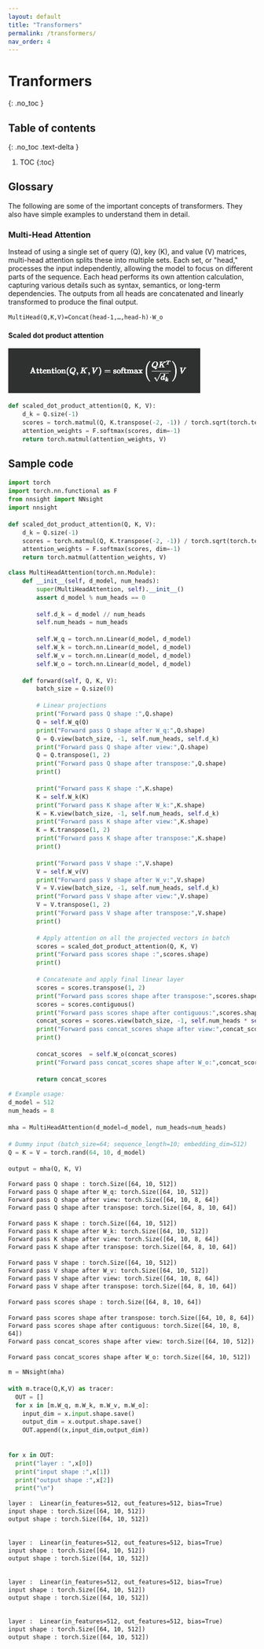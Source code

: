 ```yaml
---
layout: default
title: "Transformers"
permalink: /transformers/
nav_order: 4
---
```


# Tranformers
{: .no_toc }

## Table of contents
{: .no_toc .text-delta }

1. TOC
{:toc}


## Glossary

The following are some of the important concepts of transformers. They also
have simple examples to understand them in detail.

### Multi-Head Attention

Instead of using a single set of query (Q), key (K), and value (V) matrices,
multi-head attention splits these into multiple sets. Each set, or "head,"
processes the input independently, allowing the model to focus on different
parts of the sequence. Each head performs its own attention calculation,
capturing various details such as syntax, semantics, or long-term dependencies.
The outputs from all heads are concatenated and linearly transformed to produce
the final output.

```LaTeX
MultiHead(Q,K,V)=Concat(head-1,…,head-h)⋅W_o
```

#### Scaled dot product attention

![Alt text](assets/images/transformers/Scaled_Dot_Product.png)

```python
def scaled_dot_product_attention(Q, K, V):
    d_k = Q.size(-1)
    scores = torch.matmul(Q, K.transpose(-2, -1)) / torch.sqrt(torch.tensor(d_k))
    attention_weights = F.softmax(scores, dim=-1)
    return torch.matmul(attention_weights, V)
```



## Sample code

```python
import torch
import torch.nn.functional as F
from nnsight import NNsight
import nnsight

def scaled_dot_product_attention(Q, K, V):
    d_k = Q.size(-1)
    scores = torch.matmul(Q, K.transpose(-2, -1)) / torch.sqrt(torch.tensor(d_k))
    attention_weights = F.softmax(scores, dim=-1)
    return torch.matmul(attention_weights, V)
```

```python
class MultiHeadAttention(torch.nn.Module):
    def __init__(self, d_model, num_heads):
        super(MultiHeadAttention, self).__init__()
        assert d_model % num_heads == 0

        self.d_k = d_model // num_heads
        self.num_heads = num_heads

        self.W_q = torch.nn.Linear(d_model, d_model)
        self.W_k = torch.nn.Linear(d_model, d_model)
        self.W_v = torch.nn.Linear(d_model, d_model)
        self.W_o = torch.nn.Linear(d_model, d_model)

    def forward(self, Q, K, V):
        batch_size = Q.size(0)

        # Linear projections
        print("Forward pass Q shape :",Q.shape)
        Q = self.W_q(Q)
        print("Forward pass Q shape after W_q:",Q.shape)
        Q = Q.view(batch_size, -1, self.num_heads, self.d_k)
        print("Forward pass Q shape after view:",Q.shape)
        Q = Q.transpose(1, 2)
        print("Forward pass Q shape after transpose:",Q.shape)
        print()

        print("Forward pass K shape :",K.shape)
        K = self.W_k(K)
        print("Forward pass K shape after W_k:",K.shape)
        K = K.view(batch_size, -1, self.num_heads, self.d_k)
        print("Forward pass K shape after view:",K.shape)
        K = K.transpose(1, 2)
        print("Forward pass K shape after transpose:",K.shape)
        print()

        print("Forward pass V shape :",V.shape)
        V = self.W_v(V)
        print("Forward pass V shape after W_v:",V.shape)
        V = V.view(batch_size, -1, self.num_heads, self.d_k)
        print("Forward pass V shape after view:",V.shape)
        V = V.transpose(1, 2)
        print("Forward pass V shape after transpose:",V.shape)
        print()

        # Apply attention on all the projected vectors in batch
        scores = scaled_dot_product_attention(Q, K, V)
        print("Forward pass scores shape :",scores.shape)
        print()

        # Concatenate and apply final linear layer
        scores = scores.transpose(1, 2)
        print("Forward pass scores shape after transpose:",scores.shape)
        scores = scores.contiguous()
        print("Forward pass scores shape after contiguous:",scores.shape)
        concat_scores = scores.view(batch_size, -1, self.num_heads * self.d_k)
        print("Forward pass concat_scores shape after view:",concat_scores.shape)
        print()

        concat_scores  = self.W_o(concat_scores)
        print("Forward pass concat_scores shape after W_o:",concat_scores.shape)

        return concat_scores
```

```python
# Example usage:
d_model = 512
num_heads = 8

mha = MultiHeadAttention(d_model=d_model, num_heads=num_heads)

# Dummy input (batch_size=64; sequence_length=10; embedding_dim=512)
Q = K = V = torch.rand(64, 10, d_model)

output = mha(Q, K, V)
```

```
Forward pass Q shape : torch.Size([64, 10, 512])
Forward pass Q shape after W_q: torch.Size([64, 10, 512])
Forward pass Q shape after view: torch.Size([64, 10, 8, 64])
Forward pass Q shape after transpose: torch.Size([64, 8, 10, 64])

Forward pass K shape : torch.Size([64, 10, 512])
Forward pass K shape after W_k: torch.Size([64, 10, 512])
Forward pass K shape after view: torch.Size([64, 10, 8, 64])
Forward pass K shape after transpose: torch.Size([64, 8, 10, 64])

Forward pass V shape : torch.Size([64, 10, 512])
Forward pass V shape after W_v: torch.Size([64, 10, 512])
Forward pass V shape after view: torch.Size([64, 10, 8, 64])
Forward pass V shape after transpose: torch.Size([64, 8, 10, 64])

Forward pass scores shape : torch.Size([64, 8, 10, 64])

Forward pass scores shape after transpose: torch.Size([64, 10, 8, 64])
Forward pass scores shape after contiguous: torch.Size([64, 10, 8, 64])
Forward pass concat_scores shape after view: torch.Size([64, 10, 512])

Forward pass concat_scores shape after W_o: torch.Size([64, 10, 512])
```

```python
m = NNsight(mha)

with m.trace(Q,K,V) as tracer:
  OUT = []
  for x in [m.W_q, m.W_k, m.W_v, m.W_o]:
    input_dim = x.input.shape.save()
    output_dim = x.output.shape.save()
    OUT.append((x,input_dim,output_dim))


for x in OUT:
  print("layer : ",x[0])
  print("input shape :",x[1])
  print("output shape :",x[2])
  print("\n")
```

```
layer :  Linear(in_features=512, out_features=512, bias=True)
input shape : torch.Size([64, 10, 512])
output shape : torch.Size([64, 10, 512])


layer :  Linear(in_features=512, out_features=512, bias=True)
input shape : torch.Size([64, 10, 512])
output shape : torch.Size([64, 10, 512])


layer :  Linear(in_features=512, out_features=512, bias=True)
input shape : torch.Size([64, 10, 512])
output shape : torch.Size([64, 10, 512])


layer :  Linear(in_features=512, out_features=512, bias=True)
input shape : torch.Size([64, 10, 512])
output shape : torch.Size([64, 10, 512])
```
